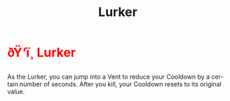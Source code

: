 ﻿---
lang: en-US
title: Lurker
prev: Ludopath
next: Mercenary
---
# <font color=red>ðŸ‘ï¸ <b>Lurker</b></font> <Badge text="Killing" type="tip" vertical="middle"/>

As the Lurker, you can jump into a Vent to reduce your Cooldown by a certain number of seconds. After you kill, your Cooldown resets to its original value.<br>
